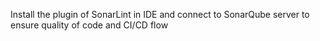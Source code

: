 Install the plugin of SonarLint in IDE and connect to SonarQube server to ensure quality of code and CI/CD flow

